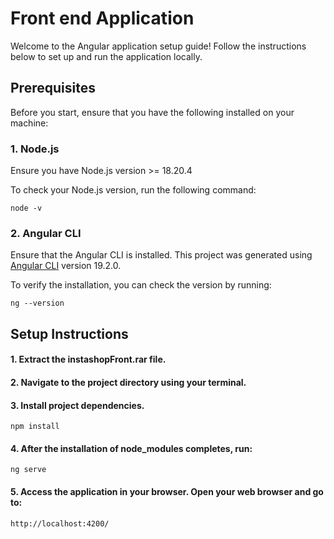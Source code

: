 # Front end Application

Welcome to the Angular application setup guide! Follow the instructions below to set up and run the application locally.

## Prerequisites

Before you start, ensure that you have the following installed on your machine:

### 1. **Node.js**  
Ensure you have Node.js version >= 18.20.4

To check your Node.js version, run the following command:
```
node -v
```

### 2. **Angular CLI** 
Ensure that the Angular CLI is installed.
This project was generated using [Angular CLI](https://github.com/angular/angular-cli) version 19.2.0.

To verify the installation, you can check the version by running:
```
ng --version
```

## Setup Instructions
#### 1. Extract the instashopFront.rar file.
#### 2. Navigate to the project directory using your terminal. 
#### 3. Install project dependencies.
```
npm install
```
#### 4. After the installation of node_modules completes, run:
```
ng serve
```
#### 5. Access the application in your browser. Open your web browser and go to:
```
http://localhost:4200/
```